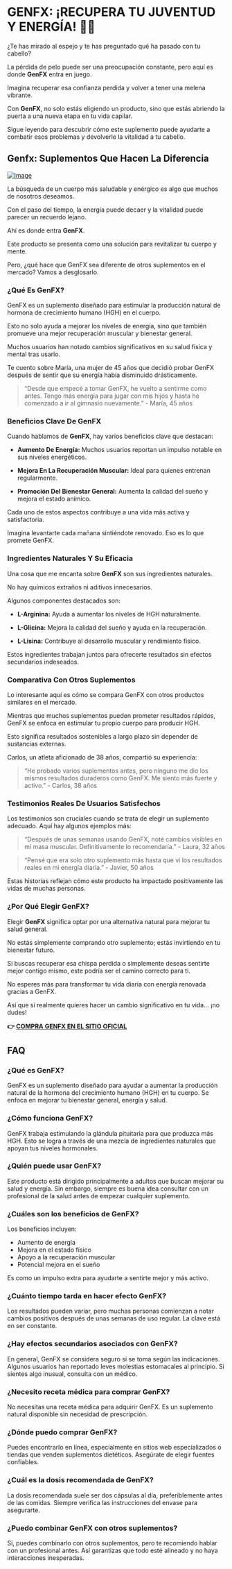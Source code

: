 # GENFX: ¡RECUPERA TU JUVENTUD Y ENERGÍA! 💪✨

¿Te has mirado al espejo y te has preguntado qué ha pasado con tu cabello? 

La pérdida de pelo puede ser una preocupación constante, pero aquí es donde **GenFX** entra en juego. 

Imagina recuperar esa confianza perdida y volver a tener una melena vibrante. 

Con **GenFX**, no solo estás eligiendo un producto, sino que estás abriendo la puerta a una nueva etapa en tu vida capilar. 

Sigue leyendo para descubrir cómo este suplemento puede ayudarte a combatir esos problemas y devolverle la vitalidad a tu cabello.

## Genfx: Suplementos Que Hacen La Diferencia

[![Image](https://www2.sellhealth.com/251/genfx_500x300.jpg)](https://gchaffi.com/fzRljEzA)

La búsqueda de un cuerpo más saludable y enérgico es algo que muchos de nosotros deseamos. 

Con el paso del tiempo, la energía puede decaer y la vitalidad puede parecer un recuerdo lejano.

Ahí es donde entra **GenFX**. 

Este producto se presenta como una solución para revitalizar tu cuerpo y mente. 

Pero, ¿qué hace que GenFX sea diferente de otros suplementos en el mercado? Vamos a desglosarlo.

### ¿Qué Es GenFX?

GenFX es un suplemento diseñado para estimular la producción natural de hormona de crecimiento humano (HGH) en el cuerpo. 

Esto no solo ayuda a mejorar los niveles de energía, sino que también promueve una mejor recuperación muscular y bienestar general.

Muchos usuarios han notado cambios significativos en su salud física y mental tras usarlo. 

Te cuento sobre María, una mujer de 45 años que decidió probar GenFX después de sentir que su energía había disminuido drásticamente.

> “Desde que empecé a tomar GenFX, he vuelto a sentirme como antes. Tengo más energía para jugar con mis hijos y hasta he comenzado a ir al gimnasio nuevamente.” - María, 45 años

### Beneficios Clave De GenFX

Cuando hablamos de **GenFX**, hay varios beneficios clave que destacan:

- **Aumento De Energía:** Muchos usuarios reportan un impulso notable en sus niveles energéticos.
  
- **Mejora En La Recuperación Muscular:** Ideal para quienes entrenan regularmente.
  
- **Promoción Del Bienestar General:** Aumenta la calidad del sueño y mejora el estado anímico.

Cada uno de estos aspectos contribuye a una vida más activa y satisfactoria. 

Imagina levantarte cada mañana sintiéndote renovado. Eso es lo que promete GenFX.

### Ingredientes Naturales Y Su Eficacia

Una cosa que me encanta sobre **GenFX** son sus ingredientes naturales. 

No hay químicos extraños ni aditivos innecesarios. 

Algunos componentes destacados son:

- **L-Arginina:** Ayuda a aumentar los niveles de HGH naturalmente.
  
- **L-Glicina:** Mejora la calidad del sueño y ayuda en la recuperación.
  
- **L-Lisina:** Contribuye al desarrollo muscular y rendimiento físico.

Estos ingredientes trabajan juntos para ofrecerte resultados sin efectos secundarios indeseados.

### Comparativa Con Otros Suplementos

Lo interesante aquí es cómo se compara GenFX con otros productos similares en el mercado. 

Mientras que muchos suplementos pueden prometer resultados rápidos, GenFX se enfoca en estimular tu propio cuerpo para producir HGH.

Esto significa resultados sostenibles a largo plazo sin depender de sustancias externas.

Carlos, un atleta aficionado de 38 años, compartió su experiencia:

> “He probado varios suplementos antes, pero ninguno me dio los mismos resultados duraderos como GenFX. Me siento más fuerte y activo.” - Carlos, 38 años

### Testimonios Reales De Usuarios Satisfechos

Los testimonios son cruciales cuando se trata de elegir un suplemento adecuado. Aquí hay algunos ejemplos más:

> “Después de unas semanas usando GenFX, noté cambios visibles en mi masa muscular. Definitivamente lo recomendaría.” - Laura, 32 años  

> “Pensé que era solo otro suplemento más hasta que vi los resultados reales en mi energía diaria.” - Javier, 50 años  

Estas historias reflejan cómo este producto ha impactado positivamente las vidas de muchas personas.

### ¿Por Qué Elegir GenFX?

Elegir **GenFX** significa optar por una alternativa natural para mejorar tu salud general. 

No estás simplemente comprando otro suplemento; estás invirtiendo en tu bienestar futuro.

Si buscas recuperar esa chispa perdida o simplemente deseas sentirte mejor contigo mismo, este podría ser el camino correcto para ti.

No esperes más para transformar tu vida diaria con energía renovada gracias a GenFX.

Así que si realmente quieres hacer un cambio significativo en tu vida… ¡no dudes!



**👉 [COMPRA GENFX EN EL SITIO OFICIAL](https://gchaffi.com/fzRljEzA)**

## FAQ

### ¿Qué es GenFX?

GenFX es un suplemento diseñado para ayudar a aumentar la producción natural de la hormona del crecimiento humano (HGH) en tu cuerpo. Se enfoca en mejorar tu bienestar general, energía y salud.

### ¿Cómo funciona GenFX?

GenFX trabaja estimulando la glándula pituitaria para que produzca más HGH. Esto se logra a través de una mezcla de ingredientes naturales que apoyan tus niveles hormonales.

### ¿Quién puede usar GenFX?

Este producto está dirigido principalmente a adultos que buscan mejorar su salud y energía. Sin embargo, siempre es buena idea consultar con un profesional de la salud antes de empezar cualquier suplemento.

### ¿Cuáles son los beneficios de GenFX?

Los beneficios incluyen:

- Aumento de energía
- Mejora en el estado físico
- Apoyo a la recuperación muscular
- Potencial mejora en el sueño  
  
Es como un impulso extra para ayudarte a sentirte mejor y más activo.

### ¿Cuánto tiempo tarda en hacer efecto GenFX?

Los resultados pueden variar, pero muchas personas comienzan a notar cambios positivos después de unas semanas de uso regular. La clave está en ser constante.

### ¿Hay efectos secundarios asociados con GenFX?

En general, GenFX se considera seguro si se toma según las indicaciones. Algunos usuarios han reportado leves molestias estomacales al principio. Si sientes algo inusual, consulta con un médico.

### ¿Necesito receta médica para comprar GenFX?

No necesitas una receta médica para adquirir GenFX. Es un suplemento natural disponible sin necesidad de prescripción.

### ¿Dónde puedo comprar GenFX?

Puedes encontrarlo en línea, especialmente en sitios web especializados o tiendas que venden suplementos dietéticos. Asegúrate de elegir fuentes confiables.

### ¿Cuál es la dosis recomendada de GenFX?

La dosis recomendada suele ser dos cápsulas al día, preferiblemente antes de las comidas. Siempre verifica las instrucciones del envase para asegurarte.

### ¿Puedo combinar GenFX con otros suplementos?

Sí, puedes combinarlo con otros suplementos, pero te recomiendo hablar con un profesional antes. Así garantizas que todo esté alineado y no haya interacciones inesperadas.